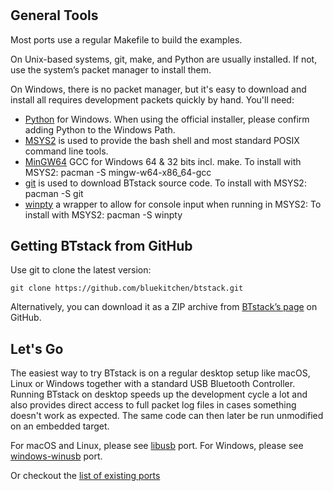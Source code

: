 #

## General Tools

Most ports use a regular Makefile to build the examples.

On Unix-based systems, git, make, and Python are usually installed. If
not, use the system’s packet manager to install them.

On Windows, there is no packet manager, but it's easy to download and install all requires development packets quickly by hand. You'll need:

- [Python](http://www.python.org/getit/) for Windows. When using the official installer, please confirm adding Python to the Windows Path.
- [MSYS2](https://msys2.github.io) is used to provide the bash shell and most standard POSIX command line tools.
- [MinGW64](https://mingw-w64.org/doku.php) GCC for Windows 64 & 32 bits incl. make. To install with MSYS2: pacman -S mingw-w64-x86_64-gcc
- [git](https://git-scm.com) is used to download BTstack source code. To install with MSYS2: pacman -S git
- [winpty](https://github.com/rprichard/winpty) a wrapper to allow for console input when running in MSYS2: To install with MSYS2: pacman -S winpty

## Getting BTstack from GitHub

Use git to clone the latest version:

    git clone https://github.com/bluekitchen/btstack.git
        
Alternatively, you can download it as a ZIP archive from
[BTstack’s page](https://github.com/bluekitchen/btstack/archive/master.zip) on
GitHub.

## Let's Go

The easiest way to try BTstack is on a regular desktop setup like macOS, Linux or Windows together with a standard USB Bluetooth Controller. Running BTstack on desktop speeds up the development cycle a lot and also provides direct access to full packet log files in cases something doesn't work as expected. The same code can then later be run unmodified on an embedded target.

For macOS and Linux, please see [libusb](../ports/existing_ports.md#libusbPort) port.
For Windows, please see [windows-winusb](../ports/existing_ports.md#windows-winusbPort) port.

Or checkout the [list of existing ports](../ports/existing_ports.md)
